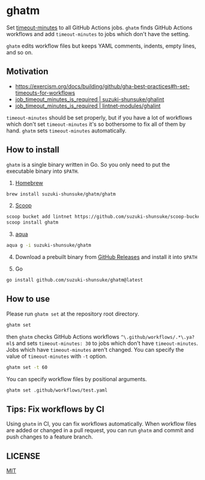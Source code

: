 # ghatm

Set [timeout-minutes](https://docs.github.com/en/actions/using-workflows/workflow-syntax-for-github-actions#jobsjob_idtimeout-minutes) to all GitHub Actions jobs.
`ghatm` finds GitHub Actions workflows and add `timeout-minutes` to jobs which don't have the setting.

`ghatm` edits workflow files but keeps YAML comments, indents, empty lines, and so on.

## Motivation

- https://exercism.org/docs/building/github/gha-best-practices#h-set-timeouts-for-workflows
- [job_timeout_minutes_is_required | suzuki-shunsuke/ghalint](https://github.com/suzuki-shunsuke/ghalint/blob/main/docs/policies/012.md)
- [job_timeout_minutes_is_required | lintnet-modules/ghalint](https://github.com/lintnet-modules/ghalint/tree/main/workflow/job_timeout_minutes_is_required)

`timeout-minutes` should be set properly, but if you have a lot of workflows which don't set `timeout-minutes` it's so bothersome to fix all of them by hand.
`ghatm` sets `timeout-minutes` automatically.

## How to install

`ghatm` is a single binary written in Go.
So you only need to put the executable binary into `$PATH`.

1. [Homebrew](https://brew.sh/)

```sh
brew install suzuki-shunsuke/ghatm/ghatm
```

2. [Scoop](https://scoop.sh/)

```sh
scoop bucket add lintnet https://github.com/suzuki-shunsuke/scoop-bucket
scoop install ghatm
```

3. [aqua](https://aquaproj.github.io/)

```sh
aqua g -i suzuki-shunsuke/ghatm
```

4. Download a prebuilt binary from [GitHub Releases](https://github.com/lintnet/lintnet/releases) and install it into `$PATH`

5. Go

```sh
go install github.com/suzuki-shunsuke/ghatm@latest
```

## How to use

Please run `ghatm set` at the repository root directory.

```sh
ghatm set
```

then `ghatm` checks GitHub Actions workflows `^\.github/workflows/.*\.ya?ml$` and sets `timeout-minutes: 30` to jobs which don't have `timeout-minutes`.
Jobs which have `timeout-minutes` aren't changed.
You can specify the value of `timeout-minutes` with `-t` option.

```sh
ghatm set -t 60
```

You can specify workflow files by positional arguments.

```sh
ghatm set .github/workflows/test.yaml
```

## Tips: Fix workflows by CI

Using `ghatm` in CI, you can fix workflows automatically.
When workflow files are added or changed in a pull request, you can run `ghatm` and commit and push changes to a feature branch.

## LICENSE

[MIT](LICENSE)
